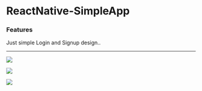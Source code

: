 # ReactNative-SimpleApp

### Features

Just simple Login and Signup design..

---
![](https://i.ibb.co/1GPJysC/Screenshot-2019-10-21-22-37-10-930-com-myproject2-1.png)

![](https://i.ibb.co/yS9cDKV/Screenshot-2019-10-21-22-37-28-202-com-myproject2-2.png)

![](https://i.ibb.co/k3YZLVn/Screenshot-2019-10-21-22-37-32-583-com-myproject2-1.png)
